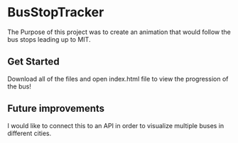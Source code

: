 # BusStopTracker

The Purpose of this project was to create an animation that would follow the bus stops leading up to MIT. 

## Get Started

Download all of the files and open index.html file to view the progression of the bus!

## Future improvements

I would like to connect this to an API in order to visualize multiple buses in different cities. 
